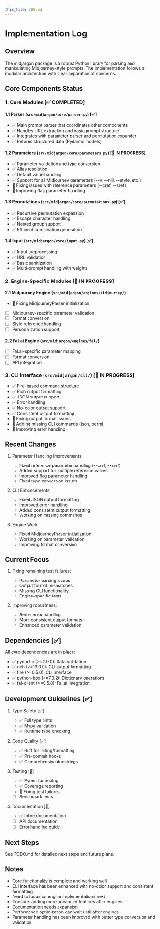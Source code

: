 ```yaml
---
this_file: LOG.md
---
```

# Implementation Log

## Overview

The midjargon package is a robust Python library for parsing and manipulating Midjourney-style prompts. The implementation follows a modular architecture with clear separation of concerns.

## Core Components Status

### 1. Core Modules [✅ COMPLETED]

#### 1.1 Parser (`src/midjargon/core/parser.py`) [✅]

- ✅ Main prompt parser that coordinates other components
- ✅ Handles URL extraction and basic prompt structure
- ✅ Integrates with parameter parser and permutation expander
- ✅ Returns structured data (Pydantic models)

#### 1.2 Parameters (`src/midjargon/core/parameters.py`) [🚧 IN PROGRESS]

- ✅ Parameter validation and type conversion
- ✅ Alias resolution
- ✅ Default value handling
- ✅ Support for all Midjourney parameters (--v, --niji, --style, etc.)
- 🚧 Fixing issues with reference parameters (--cref, --sref)
- 🚧 Improving flag parameter handling

#### 1.3 Permutations (`src/midjargon/core/permutations.py`) [✅]

- ✅ Recursive permutation expansion
- ✅ Escape character handling
- ✅ Nested group support
- ✅ Efficient combination generation

#### 1.4 Input (`src/midjargon/core/input.py`) [✅]

- ✅ Input preprocessing
- ✅ URL validation
- ✅ Basic sanitization
- ✅ Multi-prompt handling with weights

### 2. Engine-Specific Modules [🚧 IN PROGRESS]

#### 2.1 Midjourney Engine (`src/midjargon/engines/midjourney/`)

- 🚧 Fixing MidjourneyParser initialization
- [ ] Midjourney-specific parameter validation
- [ ] Format conversion
- [ ] Style reference handling
- [ ] Personalization support

#### 2.2 Fal.ai Engine (`src/midjargon/engines/fal/`)

- [ ] Fal.ai-specific parameter mapping
- [ ] Format conversion
- [ ] API integration

### 3. CLI Interface (`src/midjargon/cli/`) [🚧 IN PROGRESS]

- ✅ Fire-based command structure
- ✅ Rich output formatting
- ✅ JSON output support
- ✅ Error handling
- ✅ No-color output support
- ✅ Consistent output formatting
- 🚧 Fixing output format issues
- 🚧 Adding missing CLI commands (json, perm)
- 🚧 Improving error handling

## Recent Changes

1. Parameter Handling Improvements
   - Fixed reference parameter handling (--cref, --sref)
   - Added support for multiple reference values
   - Improved flag parameter handling
   - Fixed type conversion issues

2. CLI Enhancements
   - Fixed JSON output formatting
   - Improved error handling
   - Added consistent output formatting
   - Working on missing commands

3. Engine Work
   - Fixed MidjourneyParser initialization
   - Working on parameter validation
   - Improving format conversion

## Current Focus

1. Fixing remaining test failures:
   - Parameter parsing issues
   - Output format mismatches
   - Missing CLI functionality
   - Engine-specific tests

2. Improving robustness:
   - Better error handling
   - More consistent output formats
   - Enhanced parameter validation

## Dependencies [✅]

All core dependencies are in place:

- ✅ pydantic (>=2.0.0): Data validation
- ✅ rich (>=13.0.0): CLI output formatting
- ✅ fire (>=0.5.0): CLI interface
- ✅ python-box (>=7.3.2): Dictionary operations
- ✅ fal-client (>=0.5.8): Fal.ai integration

## Development Guidelines [✅]

1. Type Safety [✅]
   - ✅ Full type hints
   - ✅ Mypy validation
   - ✅ Runtime type checking

2. Code Quality [✅]
   - ✅ Ruff for linting/formatting
   - ✅ Pre-commit hooks
   - ✅ Comprehensive docstrings

3. Testing [🚧]
   - ✅ Pytest for testing
   - ✅ Coverage reporting
   - 🚧 Fixing test failures
   - [ ] Benchmark tests

4. Documentation [🚧]
   - ✅ Inline documentation
   - [ ] API documentation
   - [ ] Error handling guide

## Next Steps

See TODO.md for detailed next steps and future plans.

## Notes

- Core functionality is complete and working well
- CLI interface has been enhanced with no-color support and consistent formatting
- Need to focus on engine implementations next
- Consider adding more advanced features after engines
- Documentation needs expansion
- Performance optimization can wait until after engines
- Parameter handling has been improved with better type conversion and validation
